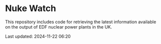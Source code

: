# Nuke Watch

This repository includes code for retrieving the latest information available on the output of EDF nuclear power plants in the UK.

Last updated: 2024-11-22 06:20